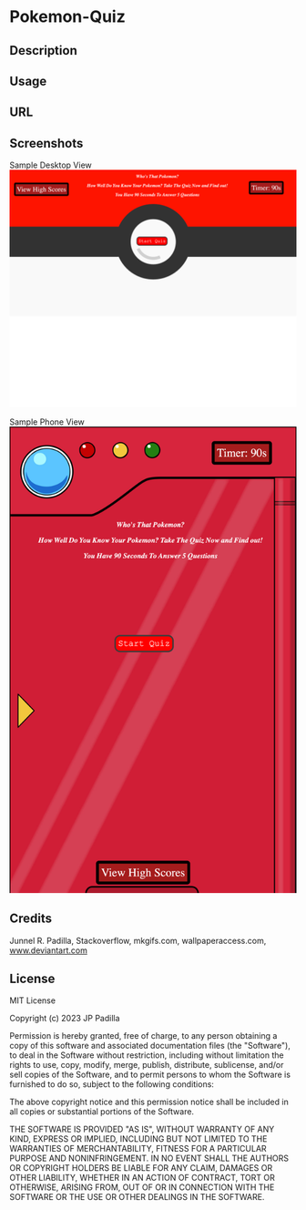 # Pokemon-Quiz

## Description

## Usage

## URL

## Screenshots

Sample Desktop View
<img src="./assets/images/sample-desktop-view.png" />

Sample Phone View
<img src="./assets/images/h4-sample-phone-view.png" />

## Credits

Junnel R. Padilla, Stackoverflow, mkgifs.com, wallpaperaccess.com, www.deviantart.com
## License

MIT License

Copyright (c) 2023 JP Padilla

Permission is hereby granted, free of charge, to any person obtaining a copy
of this software and associated documentation files (the "Software"), to deal
in the Software without restriction, including without limitation the rights
to use, copy, modify, merge, publish, distribute, sublicense, and/or sell
copies of the Software, and to permit persons to whom the Software is
furnished to do so, subject to the following conditions:

The above copyright notice and this permission notice shall be included in all
copies or substantial portions of the Software.

THE SOFTWARE IS PROVIDED "AS IS", WITHOUT WARRANTY OF ANY KIND, EXPRESS OR
IMPLIED, INCLUDING BUT NOT LIMITED TO THE WARRANTIES OF MERCHANTABILITY,
FITNESS FOR A PARTICULAR PURPOSE AND NONINFRINGEMENT. IN NO EVENT SHALL THE
AUTHORS OR COPYRIGHT HOLDERS BE LIABLE FOR ANY CLAIM, DAMAGES OR OTHER
LIABILITY, WHETHER IN AN ACTION OF CONTRACT, TORT OR OTHERWISE, ARISING FROM,
OUT OF OR IN CONNECTION WITH THE SOFTWARE OR THE USE OR OTHER DEALINGS IN THE
SOFTWARE.

